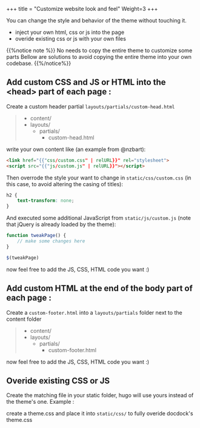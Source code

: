 +++
title = "Customize website look and feel"
Weight=3
+++

You can change the style and behavior of the theme without touching it.

* inject your own html,  css or js into the page
* overide existing css or js with your own files

{{%notice note %}}
No needs to copy the entire theme to customize some parts 
Bellow are solutions to avoid copying the entire theme into your own codebase.
{{%/notice%}}

## Add custom CSS and JS or HTML into the \<head\> part of each page :

Create a custom header partial `layouts/partials/custom-head.html` 

> * content/
> * layouts/
>   * partials/
>      * custom-head.html

write your own content like (an example from @nzbart):
```html
<link href="{{"css/custom.css" | relURL}}" rel="stylesheet">
<script src="{{"js/custom.js" | relURL}}"></script>
```

Then overrode the style your want to change in `static/css/custom.css` (in this case, to avoid altering the casing of titles):
```css
h2 {
    text-transform: none;
}
```

And executed some additional JavaScript from `static/js/custom.js` (note that jQuery is already loaded by the theme):
```javascript
function tweakPage() {
    // make some changes here
}

$(tweakPage)
```


now feel free to add the JS, CSS, HTML code you want :)

## Add custom HTML at the end of the body part of each page :

Create a `custom-footer.html` into a `layouts/partials` folder next to the content folder

> * content/
> * layouts/
>   * partials/
>      * custom-footer.html

now feel free to add the JS, CSS, HTML code you want :)

## Overide existing CSS or JS

Create the matching file in your static folder, hugo will use yours instead of the theme's one.
Example : 

create a theme.css and place it into `static/css/` to fully overide docdock's theme.css
